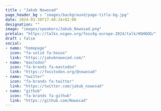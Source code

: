 ```yaml
---
title : "Jakub Nowosad"
page_header_bg : "images/background/page-title-bg.jpg"
date: 2024-03-30T17:40:24+02:00
designation: ""
image: "images/speakers/Jakub_Nowosad.png"
pretalx: "https://talks.osgeo.org/foss4g-europe-2024/talk/HGHQGD/"
draft : false
social:
- name: "homepage"
  icon: "fa-solid fa-house"
  link: "https://jakubnowosad.com/"
- name: "mastodon"
  icon: "fa-brands fa-mastodon"
  link: "https://fosstodon.org/@nowosad"
- name: "twitter"
  icon: "fa-brands fa-twitter"
  link: "https://twitter.com/jakub_nowosad"
- name: "github"
  icon: "fa-brands fa-github"
  link: "https://github.com/Nowosad"
---
```

